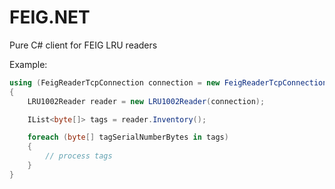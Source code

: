 # FEIG.NET
Pure C# client for FEIG LRU readers

Example:

```cs
using (FeigReaderTcpConnection connection = new FeigReaderTcpConnection("192.168.1.125", 10001))
{
    LRU1002Reader reader = new LRU1002Reader(connection);

    IList<byte[]> tags = reader.Inventory();

    foreach (byte[] tagSerialNumberBytes in tags)
    {
        // process tags
    }
}

```
